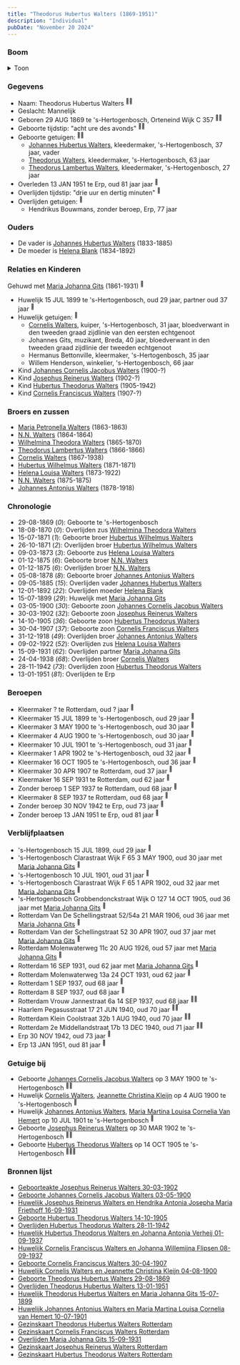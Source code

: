 ```yaml
---
title: "Theodorus Hubertus Walters (1869-1951)"
description: "Individual"
pubDate: "November 20 2024"
---
```


### Boom
<details><summary>Toon</summary>

![test](https://www.plantuml.com/plantuml/svg/dPLlRzem4CRVvrESsXTzXHGIKWX2RQ62ChIsg6itJTDKEScDM3WsiXDLgEAxxo0kC1gr6U_YF-Vx-Pxdd2kJCvqNcN3CdCi5qoo3YCNpcLQ5JAwLK1fopQIX9PIva_848UOw5bX-OxR8bv1X5g4svPJ9KQFAbmjqzawD1JC6NXq062YTe7vCUJoNQ4olbp4kBox0TrQESmRJJIhZb14d4vKoIVjWN52El33mWmbAOKw06VZYkcux13WT-gDWDA04htyuYcG5lMx4ekLpfF9SOFS2cXxqdswWsV5zE3EDCPsbPYWZPU9qByZC2o6UcKoUOwsCYHIbfkWGRli_ARWJl0zUlQ6EKQ1aC11CphTq7PVeHeEXF_G_eFERbE1XJTSwWexkDkdVKNJeVO3NwxvWad0vM-UpzpdtDg0Z0lK2E1LybkPB54Az4EpAiULjDEmEnzveDs4ZQMApDt3UiZscg1AbYu-42s0h_kS2Ug4Ly3myfaH-MQ8mQC9GBzPMiw2tJ7C6fSqOtF1y3_2yZdQU2z-6qpLOayB9gtEKDO22CYeawH_eADG9owh5egsJfwzhUSETMlvxjGuxvbffYO8RcB1OHHK2TFmwdMEz4hhk4NM_XCjzCeEBb40Ua4lKLPQeH-IMtHAw5Nx_FwIjENT-VLUbLgttfGNtruzhfeedubCchmDtzzyfkkN1c34jSCyBMnr7z1J7tCHLa47DmlMdcyArzqnNisAsPTzwttTiY-mch34Rrbp_Zjk7wws3iNrTQFoBVYG9oj_RG6kDWmKwmUfpk43Fq1NAX7viVm40)
</details>

### Gegevens
- Naam: Theodorus Hubertus Walters <sup><a href="../s00097/" style="text-decoration:none" title="Geboorteakte Josephus Reinerus Walters 30-03-1902">:link:</a><a href="../s00096/" style="text-decoration:none" title="Huwelijk Josephus Reinerus Walters en Hendrika Antonia Josepha Maria Friethoff 16-09-1931">:link:</a></sup>
- Geslacht: Mannelijk
- Geboren 29 AUG 1869 te 's-Hertogenbosch, Orteneind Wijk C 357 <sup><a href="../s00100/" style="text-decoration:none" title="Geboorte Theodorus Hubertus Walters 29-08-1869">:link:</a><a href="../s00235/" style="text-decoration:none" title="Gezinskaart Theodorus Hubertus Walters Rotterdam">:link:</a></sup>
- Geboorte tijdstip: "acht ure des avonds" <sup><a href="../s00100/" style="text-decoration:none" title="Geboorte Theodorus Hubertus Walters 29-08-1869">:link:</a><a href="../s00235/" style="text-decoration:none" title="Gezinskaart Theodorus Hubertus Walters Rotterdam">:link:</a></sup>
- Geboorte getuigen: <sup><a href="../s00100/" style="text-decoration:none" title="Geboorte Theodorus Hubertus Walters 29-08-1869">:link:</a><a href="../s00235/" style="text-decoration:none" title="Gezinskaart Theodorus Hubertus Walters Rotterdam">:link:</a></sup>
  - [Johannes Hubertus Walters](../i00079/), kleedermaker, \'s-Hertogenbosch, 37 jaar, vader
  - [Theodorus Walters](../i00088/), kleedermaker, \'s-Hertogenbosch, 63 jaar
  - [Theodorus Lambertus Walters](../i00107/), kleedermaker, \'s-Hertogenbosch, 27 jaar
- Overleden 13 JAN 1951 te Erp, oud 81 jaar jaar <sup><a href="../s00109/" style="text-decoration:none" title="Overlijden Theodorus Hubertus Walters 13-01-1951">:link:</a></sup>
- Overlijden tijdstip: "drie uur en dertig minuten" <sup><a href="../s00109/" style="text-decoration:none" title="Overlijden Theodorus Hubertus Walters 13-01-1951">:link:</a></sup>
- Overlijden getuigen: <sup><a href="../s00109/" style="text-decoration:none" title="Overlijden Theodorus Hubertus Walters 13-01-1951">:link:</a></sup>
  - Hendrikus Bouwmans, zonder beroep, Erp, 77 jaar

### Ouders
- De vader is [Johannes Hubertus Walters](../i00079/) (1833-1885)
- De moeder is [Helena Blank](../i00080/) (1834-1892)

### Relaties en Kinderen

Gehuwd met [Maria Johanna Gits](../i00076/) (1861-1931) <sup><a href="../s00101/" style="text-decoration:none" title="Huwelijk Theodorus Hubertus Walters en Maria Johanna Gits 15-07-1899">:link:</a></sup>
- Huwelijk 15 JUL 1899 te 's-Hertogenbosch, oud 29 jaar, partner oud 37 jaar <sup><a href="../s00101/" style="text-decoration:none" title="Huwelijk Theodorus Hubertus Walters en Maria Johanna Gits 15-07-1899">:link:</a></sup>
- Huwelijk getuigen:  <sup><a href="../s00101/" style="text-decoration:none" title="Huwelijk Theodorus Hubertus Walters en Maria Johanna Gits 15-07-1899">:link:</a></sup>
  - [Cornelis Walters](../i00094/), kuiper, \'s-Hertogenbosch, 31 jaar, bloedverwant in den tweeden graad zijdlinie van den eersten echtgenoot
  - Johannes Gits, muzikant, Breda, 40 jaar, bloedverwant in den tweeden graad zijdlinie der tweeden echtgenoot
  - Hermanus Bettonville, kleermaker, \'s-Hertogenbosch, 35 jaar
  - Willem Henderson, winkelier, \'s-Hertogenbosch, 66 jaar
- Kind [Johannes Cornelis Jacobus Walters](../i00083/) (1900-?)
- Kind [Josephus Reinerus Walters](../i00073/) (1902-?)
- Kind [Hubertus Theodorus Walters](../i00084/) (1905-1942)
- Kind [Cornelis Franciscus Walters](../i00085/) (1907-?)

### Broers en zussen
- [Maria Petronella Walters](../i00090/) (1863-1863)
- [N.N. Walters](../i00091/) (1864-1864)
- [Wilhelmina Theodora Walters](../i00092/) (1865-1870)
- [Theodorus Lambertus Walters](../i00093/) (1866-1866)
- [Cornelis Walters](../i00094/) (1867-1938)
- [Hubertus Wilhelmus Walters](../i00095/) (1871-1871)
- [Helena Louisa Walters](../i00096/) (1873-1922)
- [N.N. Walters](../i00097/) (1875-1875)
- [Johannes Antonius Walters](../i00098/) (1878-1918)

### Chronologie
- 29-08-1869 (<i>0</i>): Geboorte te 's-Hertogenbosch
- 18-08-1870 (<i>0</i>): Overlijden zus [Wilhelmina Theodora Walters](../i00092/)
- 15-07-1871 (<i>1</i>): Geboorte broer [Hubertus Wilhelmus Walters](../i00095/)
- 26-10-1871 (<i>2</i>): Overlijden broer [Hubertus Wilhelmus Walters](../i00095/)
- 09-03-1873 (<i>3</i>): Geboorte zus [Helena Louisa Walters](../i00096/)
- 01-12-1875 (<i>6</i>): Geboorte broer [N.N. Walters](../i00097/)
- 01-12-1875 (<i>6</i>): Overlijden broer [N.N. Walters](../i00097/)
- 05-08-1878 (<i>8</i>): Geboorte broer [Johannes Antonius Walters](../i00098/)
- 09-05-1885 (<i>15</i>): Overlijden vader [Johannes Hubertus Walters](../i00079/)
- 12-01-1892 (<i>22</i>): Overlijden moeder [Helena Blank](../i00080/)
- 15-07-1899 (<i>29</i>): Huwelijk met [Maria Johanna Gits](../i00076/)
- 03-05-1900 (<i>30</i>): Geboorte zoon [Johannes Cornelis Jacobus Walters](../i00083/)
- 30-03-1902 (<i>32</i>): Geboorte zoon [Josephus Reinerus Walters](../i00073/)
- 14-10-1905 (<i>36</i>): Geboorte zoon [Hubertus Theodorus Walters](../i00084/)
- 30-04-1907 (<i>37</i>): Geboorte zoon [Cornelis Franciscus Walters](../i00085/)
- 31-12-1918 (<i>49</i>): Overlijden broer [Johannes Antonius Walters](../i00098/)
- 09-02-1922 (<i>52</i>): Overlijden zus [Helena Louisa Walters](../i00096/)
- 15-09-1931 (<i>62</i>): Overlijden partner [Maria Johanna Gits](../i00076/)
- 24-04-1938 (<i>68</i>): Overlijden broer [Cornelis Walters](../i00094/)
- 28-11-1942 (<i>73</i>): Overlijden zoon [Hubertus Theodorus Walters](../i00084/)
- 13-01-1951 (<i>81</i>): Overlijden te Erp

### Beroepen
- Kleermaker ? te Rotterdam, oud ? jaar <sup><a href="../s00235/" style="text-decoration:none" title="Gezinskaart Theodorus Hubertus Walters Rotterdam">:link:</a></sup>
- Kleermaker 15 JUL 1899 te 's-Hertogenbosch, oud 29 jaar <sup><a href="../s00101/" style="text-decoration:none" title="Huwelijk Theodorus Hubertus Walters en Maria Johanna Gits 15-07-1899">:link:</a></sup>
- Kleermaker 3 MAY 1900 te 's-Hertogenbosch, oud 30 jaar <sup><a href="../s00102/" style="text-decoration:none" title="Geboorte Johannes Cornelis Jacobus Walters 03-05-1900">:link:</a></sup>
- Kleermaker 4 AUG 1900 te 's-Hertogenbosch, oud 30 jaar <sup><a href="../s00130/" style="text-decoration:none" title="Huwelijk Cornelis Walters en Jeannette Christina Kleijn 04-08-1900">:link:</a></sup>
- Kleermaker 10 JUL 1901 te 's-Hertogenbosch, oud 31 jaar <sup><a href="../s00132/" style="text-decoration:none" title="Huwelijk Johannes Antonius Walters en Maria Martina Louisa Cornelia van Hemert 10-07-1901">:link:</a></sup>
- Kleermaker 1 APR 1902 te 's-Hertogenbosch, oud 32 jaar <sup><a href="../s00097/" style="text-decoration:none" title="Geboorteakte Josephus Reinerus Walters 30-03-1902">:link:</a></sup>
- Kleermaker 16 OCT 1905 te 's-Hertogenbosch, oud 36 jaar <sup><a href="../s00103/" style="text-decoration:none" title="Geboorte Hubertus Theodorus Walters 14-10-1905">:link:</a></sup>
- Kleermaker 30 APR 1907 te Rotterdam, oud 37 jaar <sup><a href="../s00104/" style="text-decoration:none" title="Geboorte Cornelis Franciscus Walters 30-04-1907">:link:</a></sup>
- Kleermaker 16 SEP 1931 te Rotterdam, oud 62 jaar <sup><a href="../s00096/" style="text-decoration:none" title="Huwelijk Josephus Reinerus Walters en Hendrika Antonia Josepha Maria Friethoff 16-09-1931">:link:</a></sup>
- Zonder beroep 1 SEP 1937 te Rotterdam, oud 68 jaar <sup><a href="../s00106/" style="text-decoration:none" title="Huwelijk Hubertus Theodorus Walters en Johanna Antonia Verheij 01-09-1937">:link:</a></sup>
- Kleermaker 8 SEP 1937 te Rotterdam, oud 68 jaar <sup><a href="../s00107/" style="text-decoration:none" title="Huwelijk Cornelis Franciscus Walters en Johanna Willemijna Flipsen 08-09-1937">:link:</a></sup>
- Zonder beroep 30 NOV 1942 te Erp, oud 73 jaar <sup><a href="../s00108/" style="text-decoration:none" title="Overlijden Hubertus Theodorus Walters 28-11-1942">:link:</a></sup>
- Zonder beroep 13 JAN 1951 te Erp, oud 81 jaar <sup><a href="../s00109/" style="text-decoration:none" title="Overlijden Theodorus Hubertus Walters 13-01-1951">:link:</a></sup>

### Verblijfplaatsen
- 's-Hertogenbosch  15 JUL 1899, oud 29 jaar  <sup><a href="../s00101/" style="text-decoration:none" title="Huwelijk Theodorus Hubertus Walters en Maria Johanna Gits 15-07-1899">:link:</a></sup>
- 's-Hertogenbosch Clarastraat Wijk F 65 3 MAY 1900, oud 30 jaar met [Maria Johanna Gits](../i00076/) <sup><a href="../s00102/" style="text-decoration:none" title="Geboorte Johannes Cornelis Jacobus Walters 03-05-1900">:link:</a></sup>
- 's-Hertogenbosch  10 JUL 1901, oud 31 jaar  <sup><a href="../s00132/" style="text-decoration:none" title="Huwelijk Johannes Antonius Walters en Maria Martina Louisa Cornelia van Hemert 10-07-1901">:link:</a></sup>
- 's-Hertogenbosch Clarastraat Wijk F 65 1 APR 1902, oud 32 jaar met [Maria Johanna Gits](../i00076/) <sup><a href="../s00097/" style="text-decoration:none" title="Geboorteakte Josephus Reinerus Walters 30-03-1902">:link:</a></sup>
- 's-Hertogenbosch Grobbendonckstraat Wijk O 127 14 OCT 1905, oud 36 jaar met [Maria Johanna Gits](../i00076/) <sup><a href="../s00103/" style="text-decoration:none" title="Geboorte Hubertus Theodorus Walters 14-10-1905">:link:</a></sup>
- Rotterdam Van De Schellingstraat 52/54a 21 MAR 1906, oud 36 jaar met [Maria Johanna Gits](../i00076/) <sup><a href="../s00235/" style="text-decoration:none" title="Gezinskaart Theodorus Hubertus Walters Rotterdam">:link:</a></sup>
- Rotterdam Van der Schellingstraat 52 30 APR 1907, oud 37 jaar met [Maria Johanna Gits](../i00076/) <sup><a href="../s00104/" style="text-decoration:none" title="Geboorte Cornelis Franciscus Walters 30-04-1907">:link:</a></sup>
- Rotterdam Molenwaterweg 11c 20 AUG 1926, oud 57 jaar met [Maria Johanna Gits](../i00076/) <sup><a href="../s00235/" style="text-decoration:none" title="Gezinskaart Theodorus Hubertus Walters Rotterdam">:link:</a></sup>
- Rotterdam  16 SEP 1931, oud 62 jaar met [Maria Johanna Gits](../i00076/) <sup><a href="../s00096/" style="text-decoration:none" title="Huwelijk Josephus Reinerus Walters en Hendrika Antonia Josepha Maria Friethoff 16-09-1931">:link:</a></sup>
- Rotterdam Molenwaterweg 13a 24 OCT 1931, oud 62 jaar  <sup><a href="../s00235/" style="text-decoration:none" title="Gezinskaart Theodorus Hubertus Walters Rotterdam">:link:</a></sup>
- Rotterdam  1 SEP 1937, oud 68 jaar  <sup><a href="../s00106/" style="text-decoration:none" title="Huwelijk Hubertus Theodorus Walters en Johanna Antonia Verheij 01-09-1937">:link:</a></sup>
- Rotterdam  8 SEP 1937, oud 68 jaar  <sup><a href="../s00107/" style="text-decoration:none" title="Huwelijk Cornelis Franciscus Walters en Johanna Willemijna Flipsen 08-09-1937">:link:</a></sup>
- Rotterdam Vrouw Jannestraat 6a 14 SEP 1937, oud 68 jaar  <sup><a href="../s00235/" style="text-decoration:none" title="Gezinskaart Theodorus Hubertus Walters Rotterdam">:link:</a><a href="../s00237/" style="text-decoration:none" title="Gezinskaart Cornelis Franciscus Walters Rotterdam">:link:</a></sup>
- Haarlem Pegasusstraat 17 21 JUN 1940, oud 70 jaar  <sup><a href="../s00235/" style="text-decoration:none" title="Gezinskaart Theodorus Hubertus Walters Rotterdam">:link:</a><a href="../s00099/" style="text-decoration:none" title="Gezinskaart Josephus Reinerus Walters Rotterdam">:link:</a></sup>
- Rotterdam Klein Coolstraat 32b 1 AUG 1940, oud 70 jaar  <sup><a href="../s00235/" style="text-decoration:none" title="Gezinskaart Theodorus Hubertus Walters Rotterdam">:link:</a><a href="../s00237/" style="text-decoration:none" title="Gezinskaart Cornelis Franciscus Walters Rotterdam">:link:</a></sup>
- Rotterdam 2e Middellandstraat 17b 13 DEC 1940, oud 71 jaar  <sup><a href="../s00235/" style="text-decoration:none" title="Gezinskaart Theodorus Hubertus Walters Rotterdam">:link:</a><a href="../s00237/" style="text-decoration:none" title="Gezinskaart Cornelis Franciscus Walters Rotterdam">:link:</a></sup>
- Erp  30 NOV 1942, oud 73 jaar  <sup><a href="../s00108/" style="text-decoration:none" title="Overlijden Hubertus Theodorus Walters 28-11-1942">:link:</a></sup>
- Erp  13 JAN 1951, oud 81 jaar  <sup><a href="../s00109/" style="text-decoration:none" title="Overlijden Theodorus Hubertus Walters 13-01-1951">:link:</a></sup>

### Getuige bij
- Geboorte [Johannes Cornelis Jacobus Walters](../i00083/) op 3 MAY 1900 te 's-Hertogenbosch <sup><a href="../s00102/" style="text-decoration:none" title="Geboorte Johannes Cornelis Jacobus Walters 03-05-1900">:link:</a><a href="../s00235/" style="text-decoration:none" title="Gezinskaart Theodorus Hubertus Walters Rotterdam">:link:</a></sup>
- Huwelijk [Cornelis Walters](../i00094/), [Jeannette Christina Kleijn](../i00099/) op 4 AUG 1900 te 's-Hertogenbosch <sup><a href="../s00130/" style="text-decoration:none" title="Huwelijk Cornelis Walters en Jeannette Christina Kleijn 04-08-1900">:link:</a></sup>
- Huwelijk [Johannes Antonius Walters](../i00098/), [Maria Martina Louisa Cornelia Van Hemert](../i00100/) op 10 JUL 1901 te 's-Hertogenbosch <sup><a href="../s00132/" style="text-decoration:none" title="Huwelijk Johannes Antonius Walters en Maria Martina Louisa Cornelia van Hemert 10-07-1901">:link:</a></sup>
- Geboorte [Josephus Reinerus Walters](../i00073/) op 30 MAR 1902 te 's-Hertogenbosch <sup><a href="../s00097/" style="text-decoration:none" title="Geboorteakte Josephus Reinerus Walters 30-03-1902">:link:</a><a href="../s00099/" style="text-decoration:none" title="Gezinskaart Josephus Reinerus Walters Rotterdam">:link:</a></sup>
- Geboorte [Hubertus Theodorus Walters](../i00084/) op 14 OCT 1905 te 's-Hertogenbosch <sup><a href="../s00103/" style="text-decoration:none" title="Geboorte Hubertus Theodorus Walters 14-10-1905">:link:</a><a href="../s00235/" style="text-decoration:none" title="Gezinskaart Theodorus Hubertus Walters Rotterdam">:link:</a><a href="../s00234/" style="text-decoration:none" title="Gezinskaart Hubertus Theodorus Walters Rotterdam">:link:</a></sup>

### Bronnen lijst
- [Geboorteakte Josephus Reinerus Walters 30-03-1902](../s00097/)
- [Geboorte Johannes Cornelis Jacobus Walters 03-05-1900](../s00102/)
- [Huwelijk Josephus Reinerus Walters en Hendrika Antonia Josepha Maria Friethoff 16-09-1931](../s00096/)
- [Geboorte Hubertus Theodorus Walters 14-10-1905](../s00103/)
- [Overlijden Hubertus Theodorus Walters 28-11-1942](../s00108/)
- [Huwelijk Hubertus Theodorus Walters en Johanna Antonia Verheij 01-09-1937](../s00106/)
- [Huwelijk Cornelis Franciscus Walters en Johanna Willemijna Flipsen 08-09-1937](../s00107/)
- [Geboorte Cornelis Franciscus Walters 30-04-1907](../s00104/)
- [Huwelijk Cornelis Walters en Jeannette Christina Kleijn 04-08-1900](../s00130/)
- [Geboorte Theodorus Hubertus Walters 29-08-1869](../s00100/)
- [Overlijden Theodorus Hubertus Walters 13-01-1951](../s00109/)
- [Huwelijk Theodorus Hubertus Walters en Maria Johanna Gits 15-07-1899](../s00101/)
- [Huwelijk Johannes Antonius Walters en Maria Martina Louisa Cornelia van Hemert 10-07-1901](../s00132/)
- [Gezinskaart Theodorus Hubertus Walters Rotterdam](../s00235/)
- [Gezinskaart Cornelis Franciscus Walters Rotterdam](../s00237/)
- [Overlijden Maria Johanna Gits 15-09-1931](../s00105/)
- [Gezinskaart Josephus Reinerus Walters Rotterdam](../s00099/)
- [Gezinskaart Hubertus Theodorus Walters Rotterdam](../s00234/)